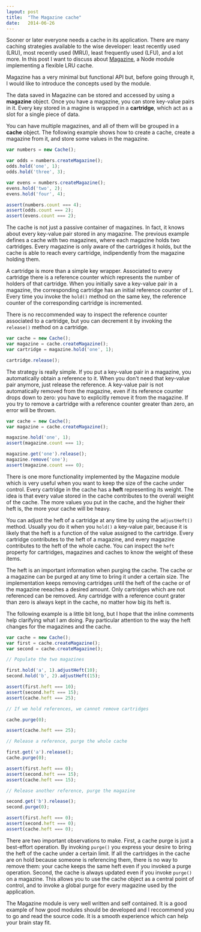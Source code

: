 ```yaml
---
layout: post
title:  "The Magazine cache"
date:   2014-06-26
---
```


Sooner or later everyone needs a cache in its application. There are many caching strategies available to the wise developer: least recently used (LRU), most recently used (MRU), least frequently used (LFU), and a lot more. In this post I want to discuss about [Magazine](https://github.com/bigeasy/magazine), a Node module implementing a flexible LRU cache.

Magazine has a very minimal but functional API but, before going through it, I would like to introduce the concepts used by the module.

The data saved in Magazine can be stored and accessed by using a **magazine** object. Once you have a magazine, you can store key-value pairs in it. Every key stored in a magine is wrapped in a **cartridge**, which act as a slot for a single piece of data. 

You can have multiple magazines, and all of them will be grouped in a **cache** object. The following example shows how to create a cache, create a magazine from it, and store some values in the magazine.

```js
var numbers = new Cache();

var odds = numbers.createMagazine();
odds.hold('one', 1);
odds.hold('three', 3);

var evens = numbers.createMagazine();
evens.hold('two', 2);
evens.hold('four', 4);

assert(numbers.count === 4);
assert(odds.count === 2);
assert(evens.count === 2);
```

The cache is not just a passive container of magazines. In fact, it knows about every key-value pair stored in any magazine. The previous example defines a cache with two magazines, where each magazine holds two cartridges. Every magazine is only aware of the cartridges it holds, but the cache is able to reach every cartridge, indipendently from the magazine holding them.

A cartridge is more than a simple key wrapper. Associated to every cartridge there is a reference counter which represents the number of holders of that cartridge. When you initially save a key-value pair in a magazine, the corresponding cartridge has an initial reference counter of `1`. Every time you invoke the `hold()` method on the same key, the reference counter of the corresponding cartridge is incremented.

There is no reccommended way to inspect the reference counter associated to a cartridge, but you can decrement it by invoking the `release()` method on a cartridge.

```js
var cache = new Cache();
var magazine = cache.createMagazine();
var cartridge = magazine.hold('one', 1);

cartridge.release();
```

The strategy is really simple. If you put a key-value pair in a magazine, you automatically obtain a reference to it. When you don't need that key-value pair anymore, just release the reference. A key-value pair is not automatically removed from the magazine, even if its reference counter drops down to zero: you have to explicitly remove it from the magazine. If you try to remove a cartridge with a reference counter greater than zero, an error will be thrown.

```js
var cache = new Cache();
var magazine = cache.createMagazine();

magazine.hold('one', 1);
assert(magazine.count === 1);

magazine.get('one').release();
magazine.remove('one');
assert(magazine.count === 0);
```

There is one more functionality implemented by the Magazine module which is very useful when you want to keep the size of the cache under control. Every cartridge in the cache has a **heft** representing its weight. The idea is that every value stored in the cache contributes to the overall weight of the cache. The more values you put in the cache, and the higher their heft is, the more your cache will be heavy. 

You can adjust the heft of a cartridge at any time by using the `adjustHeft()` method. Usually you do it when you `hold()` a key-value pair, because it is likely that the heft is a function of the value assigned to the cartridge. Every cartridge contributes to the heft of a magazine, and every magazine contributes to the heft of the whole cache. You can inspect the `heft` property for cartridges, magazines and caches to know the weight of these items.

The heft is an important information when purging the cache. The cache or a magazine can be purged at any time to bring it under a certain size. The implementation keeps removing cartridges until the heft of the cache or of the magazine reeaches a desired amount. Only cartridges which are not referenced can be removed. Any cartridge with a reference count grater than zero is always kept in the cache, no matter how big its heft is.

The following example is a little bit long, but I hope that the inline comments help clarifying what I am doing. Pay particular attention to the way the heft changes for the magazines and the cache.

```js
var cache = new Cache();
var first = cache.createMagazine();
var second = cache.createMagazine();

// Populate the two magazines

first.hold('a', 1).adjustHeft(10);
second.hold('b', 2).adjustHeft(15);

assert(first.heft === 10);
assert(second.heft === 15);
assert(cache.heft === 25);

// If we hold references, we cannot remove cartridges

cache.purge(0);

assert(cache.heft === 25);

// Release a reference, purge the whole cache

first.get('a').release();
cache.purge(0);

assert(first.heft === 0);
assert(second.heft === 15);
assert(cache.heft === 15);

// Release another reference, purge the magazine

second.get('b').release();
second.purge(0);

assert(first.heft === 0);
assert(second.heft === 0);
assert(cache.heft === 0);
```

There are two important observations to make. First, a cache purge is just a best-effort operation. By invoking `purge()` you express your desire to bring the heft of the cache under a certain limit. If all the cartridges in the cache are on hold because someone is referencing them, there is no way to remove them: your cache keeps the same heft even if you invoked a purge operation. Second, the cache is always updated even if you invoke `purge()` on a magazine. This allows you to use the cache object as a central point of control, and to invoke a global purge for every magazine used by the application.

The Magazine module is very well written and self contained. It is a good example of how good modules should be developed and I reccommend you to go and read the source code. It is a smooth experience which can help your brain stay fit.
